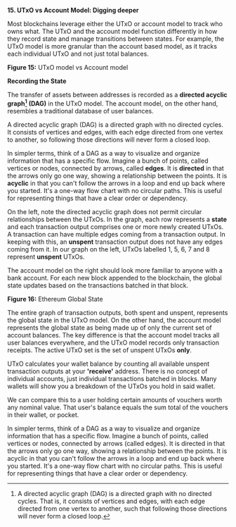 **15. UTxO vs Account Model: Digging deeper** 

Most blockchains leverage either the UTxO or account model to track who owns what. The UTxO and the account model function differently in how they record state and manage transitions between states. For example, the UTxO model is more granular than the account based model, as it tracks each individual UTxO and not just total balances. 

**Figure 15:** UTxO model vs Account model  

**Recording the State**

​The transfer of assets between addresses is recorded as a **directed acyclic graph[^1] (DAG)** in the UTxO model. The account model, on the other hand, resembles a traditional database of user balances.

A directed acyclic graph (DAG) is a directed graph with no directed cycles. It consists of vertices and edges, with each edge directed from one vertex to another, so following those directions will never form a closed loop.

In simpler terms, think of a DAG as a way to visualize and organize information that has a specific flow. Imagine a bunch of points, called vertices or nodes, connected by arrows, called **edges**. It is **directed** in that the arrows only go one way, showing a relationship between the points. It is **acyclic** in that you can't follow the arrows in a loop and end up back where you started. It's a one-way flow chart with no circular paths. This is useful for representing things that have a clear order or dependency.

On the left, note the directed acyclic graph does not permit circular relationships between the UTxOs. In the graph, each row represents a **state** and each transaction output comprises one or more newly created UTxOs. A transaction can have multiple edges coming from a transaction output. In keeping with this, an **unspent** transaction output does not have any edges coming from it. In our graph on the left, UTxOs labelled 1, 5, 6, 7 and 8 represent **unspent** UTxOs.

The account model on the right should look more familiar to anyone with a bank account. For each new block appended to the blockchain, the global state updates based on the transactions batched in that block.  

**Figure 16:** Ethereum Global State 

The entire graph of transaction outputs, both spent and unspent, represents the global state in the UTxO model. On the other hand, the account model represents the global state as being made up of only the current set of account balances. The key difference is that the account model tracks all user balances everywhere, and the UTxO model records only transaction receipts. The active UTxO set is the set of unspent UTxOs **only**. 

UTxO calculates your wallet balance by counting all available unspent transaction outputs at your **'receive'** address. There is no concept of individual accounts, just individual transactions batched in blocks. Many wallets will show you a breakdown of the UTxOs you hold in said wallet.

We can compare this to a user holding certain amounts of vouchers worth any nominal value. That user's balance equals the sum total of the vouchers in their wallet, or pocket.

[^1]: A directed acyclic graph (DAG) is a directed graph with no directed cycles. That is, it consists of vertices and edges, with each edge directed from one vertex to another, such that following those directions will never form a closed loop.

In simpler terms, think of a DAG as a way to visualize and organize information that has a specific flow. Imagine a bunch of points, called vertices or nodes, connected by arrows (called edges). It is directed in that the arrows only go one way, showing a relationship between the points. It is acyclic in that you can't follow the arrows in a loop and end up back where you started. It's a one-way flow chart with no circular paths. This is useful for representing things that have a clear order or dependency.
